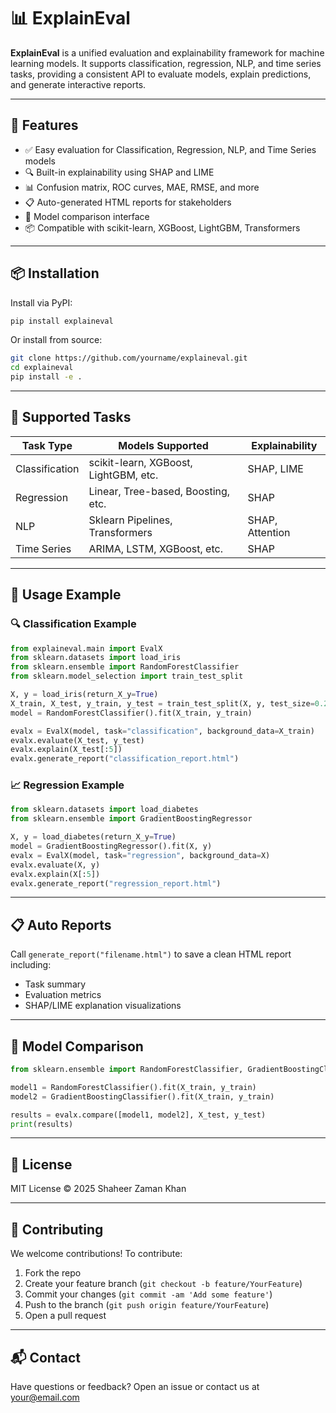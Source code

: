 # 📊 ExplainEval

**ExplainEval** is a unified evaluation and explainability framework for machine learning models. It supports classification, regression, NLP, and time series tasks, providing a consistent API to evaluate models, explain predictions, and generate interactive reports.

---

## 🚀 Features

- ✅ Easy evaluation for Classification, Regression, NLP, and Time Series models
- 🔍 Built-in explainability using SHAP and LIME
- 📊 Confusion matrix, ROC curves, MAE, RMSE, and more
- 📋 Auto-generated HTML reports for stakeholders
- 🔁 Model comparison interface
- 📦 Compatible with scikit-learn, XGBoost, LightGBM, Transformers

---

## 📦 Installation

Install via PyPI:

```bash
pip install explaineval
```

Or install from source:

```bash
git clone https://github.com/yourname/explaineval.git
cd explaineval
pip install -e .
```

---

## 🔧 Supported Tasks

| Task Type     | Models Supported                            | Explainability |
|--------------|----------------------------------------------|----------------|
| Classification | scikit-learn, XGBoost, LightGBM, etc.        | SHAP, LIME     |
| Regression     | Linear, Tree-based, Boosting, etc.           | SHAP           |
| NLP            | Sklearn Pipelines, Transformers              | SHAP, Attention|
| Time Series    | ARIMA, LSTM, XGBoost, etc.                   | SHAP           |

---

## 🧠 Usage Example

### 🔍 Classification Example

```python
from explaineval.main import EvalX
from sklearn.datasets import load_iris
from sklearn.ensemble import RandomForestClassifier
from sklearn.model_selection import train_test_split

X, y = load_iris(return_X_y=True)
X_train, X_test, y_train, y_test = train_test_split(X, y, test_size=0.2)
model = RandomForestClassifier().fit(X_train, y_train)

evalx = EvalX(model, task="classification", background_data=X_train)
evalx.evaluate(X_test, y_test)
evalx.explain(X_test[:5])
evalx.generate_report("classification_report.html")
```

### 📈 Regression Example

```python
from sklearn.datasets import load_diabetes
from sklearn.ensemble import GradientBoostingRegressor

X, y = load_diabetes(return_X_y=True)
model = GradientBoostingRegressor().fit(X, y)
evalx = EvalX(model, task="regression", background_data=X)
evalx.evaluate(X, y)
evalx.explain(X[:5])
evalx.generate_report("regression_report.html")
```

---

## 📋 Auto Reports

Call `generate_report("filename.html")` to save a clean HTML report including:
- Task summary
- Evaluation metrics
- SHAP/LIME explanation visualizations

---

## 🧪 Model Comparison

```python
from sklearn.ensemble import RandomForestClassifier, GradientBoostingClassifier

model1 = RandomForestClassifier().fit(X_train, y_train)
model2 = GradientBoostingClassifier().fit(X_train, y_train)

results = evalx.compare([model1, model2], X_test, y_test)
print(results)
```

---

## 📄 License

MIT License © 2025 Shaheer Zaman Khan

---

## 🤝 Contributing

We welcome contributions! To contribute:
1. Fork the repo
2. Create your feature branch (`git checkout -b feature/YourFeature`)
3. Commit your changes (`git commit -am 'Add some feature'`)
4. Push to the branch (`git push origin feature/YourFeature`)
5. Open a pull request

---

## 📬 Contact

Have questions or feedback? Open an issue or contact us at [your@email.com](mailto:shaheerzk01@gmail.com)
